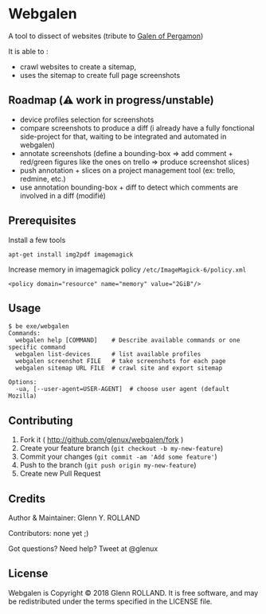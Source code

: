 # Webgalen

A tool to dissect of websites (tribute to [Galen of Pergamon](https://en.wikipedia.org/wiki/Galen))

It is able to :
-  crawl websites to create a sitemap, 
- uses the sitemap to create full page screenshots

## Roadmap (:warning: work in progress/unstable)

- device profiles selection for screenshots 
- compare screenshots to produce a diff (i already have a fully fonctional side-project for that, waiting to be integrated and automated in webgalen)
- annotate screenshots (define a bounding-box => add comment + red/green figures like the ones on trello => produce screenshot slices)
- push annotation + slices on a project management tool (ex: trello, redmine, etc.)
- use annotation bounding-box + diff to detect which comments are involved in a diff (modifié)

## Prerequisites

Install a few tools

    apt-get install img2pdf imagemagick

Increase memory in imagemagick policy `/etc/ImageMagick-6/policy.xml`

    <policy domain="resource" name="memory" value="2GiB"/>

## Usage

    $ be exe/webgalen
    Commands:
      webgalen help [COMMAND]    # Describe available commands or one specific command
      webgalen list-devices      # list available profiles
      webgalen screenshot FILE   # take screenshots for each page
      webgalen sitemap URL FILE  # crawl site and export sitemap

    Options:
      -ua, [--user-agent=USER-AGENT]  # choose user agent (default Mozilla)


## Contributing

1. Fork it ( http://github.com/glenux/webgalen/fork )
2. Create your feature branch (`git checkout -b my-new-feature`)
3. Commit your changes (`git commit -am 'Add some feature'`)
4. Push to the branch (`git push origin my-new-feature`)
5. Create new Pull Request


## Credits

Author & Maintainer: Glenn Y. ROLLAND

Contributors: none yet ;)

Got questions? Need help? Tweet at @glenux


## License

Webgalen is Copyright © 2018 Glenn ROLLAND. It is free software, and may be redistributed under the terms specified in the LICENSE file.

